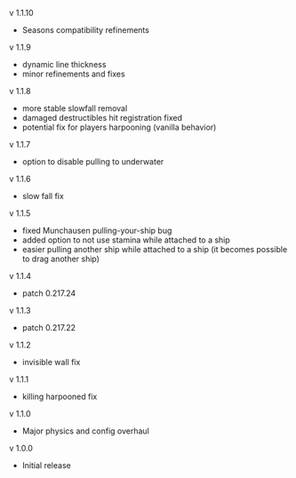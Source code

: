 v 1.1.10
* Seasons compatibility refinements

v 1.1.9
* dynamic line thickness
* minor refinements and fixes

v 1.1.8
* more stable slowfall removal
* damaged destructibles hit registration fixed
* potential fix for players harpooning (vanilla behavior)

v 1.1.7
* option to disable pulling to underwater

v 1.1.6
* slow fall fix

v 1.1.5
* fixed Munchausen pulling-your-ship bug
* added option to not use stamina while attached to a ship
* easier pulling another ship while attached to a ship (it becomes possible to drag another ship)

v 1.1.4
* patch 0.217.24

v 1.1.3
* patch 0.217.22

v 1.1.2
* invisible wall fix

v 1.1.1
* killing harpooned fix

v 1.1.0
* Major physics and config overhaul

v 1.0.0
* Initial release